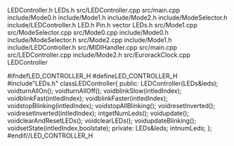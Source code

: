 LEDController.h LEDs.h src/LEDController.cpp src/main.cpp
include/Mode0.h include/Mode1.h include/Mode2.h include/ModeSelector.h
include/LEDController.h LED.h Pin.h vector LEDs.h src/Mode1.cpp
src/ModeSelector.cpp src/Mode0.cpp include/Mode0.h
include/ModeSelector.h src/Mode2.cpp include/Mode1.h
include/LEDController.h src/MIDIHandler.cpp src/main.cpp
src/LEDController.cpp include/Mode2.h src/EurorackClock.cpp
LEDController

\#ifndefLED\_CONTROLLER\_H \#defineLED\_CONTROLLER\_H
\#include\"LEDs.h\" classLEDController{ public:
LEDController(LEDs&leds); voidturnAllOn(); voidturnAllOff();
voidblinkSlow(intledIndex); voidblinkFast(intledIndex);
voidblinkFaster(intledIndex); voidstopBlinking(intledIndex);
voidstopAllBlinking(); voidresetInverted();
voidresetInverted(intledIndex); intgetNumLeds(); voidupdate();
voidclearAndResetLEDs(); voidclearLEDs(); voidupdateBlinking();
voidsetState(intledIndex,boolstate); private: LEDs&leds; intnumLeds; };
\#endif//LED\_CONTROLLER\_H
